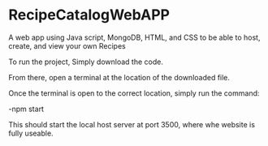 # RecipeCatalogWebAPP
A web app using Java script, MongoDB, HTML, and CSS to be able to host, create, and view your own Recipes


To run the project, Simply download the code.

From there, open a terminal at the location of the downloaded file.

Once the terminal is open to the correct location, simply run the command:

-npm start

This should start the local host server at port 3500, where whe website is fully useable.
